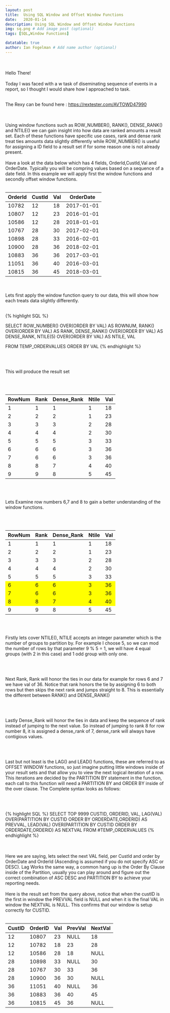 ```yaml
---
layout: post
title:  Using SQL Window and Offset Window Functions
date:   2020-01-14
description: Using SQL Window and Offset Window Functions
img: sq.png # Add image post (optional)
tags: [SQL,Window Functions]

datatable: true
author: Ian Fogelman # Add name author (optional)
---
```

<br>
<br>
Hello There!
<br>
<br>
Today I was faced with a w task of diseminating sequence of events in a report, so I thought I would share how I approached to task.
<br>
<br>

The Rexy can be found here : https://rextester.com/AVTOWD47990

<br>
<br>
Using window functions such as ROW_NUMBER(), RANK(), DENSE_RANK() and NTILE() we can gain insight into how data are ranked amounts a result set. Each of these functions have specific use cases, rank and dense rank treat ties amounts data slightly differently while ROW_NUMBER() is useful for assigning a ID field to a result set if for some reason one is not already present.

<br>
<br>
Have a look at the data below which has 4 fields, OrderId,CustId,Val and OrderDate. Typically you will be compring values based on a sequence of a date field. In this example we will apply first the window functions and secondly offset window functions.

<br>
<br>

  <div class="container-fluid">
    <table class="datatable table table-hover table-bordered">
      <thead>
        <tr>
          <th>OrderId</th>
          <th>CustId</th>
          <th>Val</th>
          <th>OrderDate</th>
        </tr>
      </thead>
      <tfoot>
      </tfoot>
      <tbody>
        <tr>
          <td>10782</td>
          <td>12</td>
          <td>18</td>
          <td>2017-01-01</td>
        </tr>
		    <tr>
          <td>10807</td>
          <td>12</td>
          <td>23</td>
          <td>2016-01-01</td>
        </tr>
        <tr>
          <td>10586</td>
          <td>12</td>
          <td>28</td>
          <td>2018-01-01</td>
        </tr>
        <tr>
          <td>10767</td>
          <td>28</td>
          <td>30</td>
          <td>2017-02-01</td>
        </tr>
        <tr>
          <td>10898</td>
          <td>28</td>
          <td>33</td>
          <td>2016-02-01</td>
        </tr>
        <tr>
          <td>10900</td>
          <td>28</td>
          <td>36</td>
          <td>2018-02-01</td>
        </tr>
        <tr>
          <td>10883</td>
          <td>36</td>
          <td>36</td>
          <td>2017-03-01</td>
        </tr>
        <tr>
          <td>11051</td>
          <td>36</td>
          <td>40</td>
          <td>2016-03-01</td>
        </tr>
        <tr>
          <td>10815</td>
          <td>36</td>
          <td>45</td>
          <td>2018-03-01</td>
        </tr>
      </tbody>
    </table>
  </div>

<br>
<br>
Lets first apply the window function query to our data, this will show how each treats data slightly differently.

<br>
<br>

{% highlight SQL %}

SELECT 
ROW_NUMBER() OVER(ORDER BY VAL) AS ROWNUM,
RANK() OVER(ORDER BY VAL) AS RANK,
DENSE_RANK() OVER(ORDER BY VAL) AS DENSE_RANK,
NTILE(5) OVER(ORDER BY VAL) AS NTILE,
VAL

FROM TEMP_ORDERVALUES
ORDER BY VAL
{% endhighlight %}

<br>
<br>

This will produce the result set

<br>
<br>

<div class="container-fluid">
    <table class="datatable table table-hover table-bordered">
      <thead>
        <tr>
          <th>RowNum</th>
          <th>Rank</th>
          <th>Dense_Rank</th>
          <th>Ntile</th>
	  <th>Val</th>
        </tr>
      </thead>
      <tfoot>
      </tfoot>
      <tbody>
        <tr>
          <td>1</td>
          <td>1</td>
          <td>1</td>
          <td>1</td>
	  <td>18</td>
        </tr>
	<tr>
          <td>2</td>
          <td>2</td>
          <td>2</td>
          <td>1</td>
	  <td>23</td>
        </tr>
	<tr>
          <td>3</td>
          <td>3</td>
          <td>3</td>
          <td>2</td>
	  <td>28</td>
        </tr>
	<tr>
          <td>4</td>
          <td>4</td>
          <td>4</td>
          <td>2</td>
	  <td>30</td>
        </tr>
	<tr>
          <td>5</td>
          <td>5</td>
          <td>5</td>
          <td>3</td>
	  <td>33</td>
        </tr>
	<tr>
          <td>6</td>
          <td>6</td>
          <td>6</td>
          <td>3</td>
	  <td>36</td>
        </tr>
	<tr>
          <td>7</td>
          <td>6</td>
          <td>6</td>
          <td>3</td>
	  <td>36</td>
        </tr>
	<tr>
          <td>8</td>
          <td>8</td>
          <td>7</td>
          <td>4</td>
	  <td>40</td>
        </tr>
	<tr>
          <td>9</td>
          <td>9</td>
          <td>8</td>
          <td>5</td>
	  <td>45</td>
        </tr>
      </tbody>
    </table>
  </div>

<br>
<br>


Lets Examine row numbers 6,7 and 8 to gain a better understanding of the window functions.

<br>
<br>


<div class="container-fluid">
    <table class="datatable table table-hover table-bordered">
      <thead>
        <tr>
          <th>RowNum</th>
          <th>Rank</th>
          <th>Dense_Rank</th>
          <th>Ntile</th>
	  <th>Val</th>
        </tr>
      </thead>
      <tfoot>
      </tfoot>
      <tbody>
        <tr>
          <td>1</td>
          <td>1</td>
          <td>1</td>
          <td>1</td>
	  <td>18</td>
        </tr>
	<tr>
          <td>2</td>
          <td>2</td>
          <td>2</td>
          <td>1</td>
	  <td>23</td>
        </tr>
	<tr>
          <td>3</td>
          <td>3</td>
          <td>3</td>
          <td>2</td>
	  <td>28</td>
        </tr>
	<tr>
          <td>4</td>
          <td>4</td>
          <td>4</td>
          <td>2</td>
	  <td>30</td>
        </tr>
	<tr>
          <td>5</td>
          <td>5</td>
          <td>5</td>
          <td>3</td>
	  <td>33</td>
        </tr>
	<tr style="background-color:yellow;">
          <td>6</td>
          <td>6</td>
          <td>6</td>
          <td>3</td>
	  <td>36</td>
        </tr>
	<tr style="background-color:yellow;">
          <td>7</td>
          <td>6</td>
          <td>6</td>
          <td>3</td>
	  <td>36</td>
        </tr>
	<tr style="background-color:yellow;">
          <td>8</td>
          <td>8</td>
          <td>7</td>
          <td>4</td>
	  <td>40</td>
        </tr>
	<tr>
          <td>9</td>
          <td>9</td>
          <td>8</td>
          <td>5</td>
	  <td>45</td>
        </tr>
      </tbody>
    </table>
  </div>

<br>
<br>

Firstly lets cover NTILE(), NTILE accepts an integer parameter which is the number of groups to partition by. For example I choose 5, so we can mod the number of rows by that parameter 9 % 5 = 1, we will have 4 equal groups (with 2 in this case) and 1 odd group with only one.

<br>
<br>

Next Rank, Rank will honor the ties in our data for example for rows 6 and 7 we have val of 36. Notice that rank honors the tie by assigning 6 to both rows but then skips the next rank and jumps straight to 8. This is essentially the different between RANK() and DENSE_RANK()

<br>
<br>

Lastly Dense_Rank will honor the ties in data and keep the sequence of rank instead of jumping to the next value. So instead of jumping to rank 8 for row number 8, it is assigned a dense_rank of 7, dense_rank will always have contigious values.

<br>
<br>

Last but not least is the LAG() and LEAD() functions, these are referred to as OFFSET WINDOW functions, so just imagine putting little windows inside of your result sets and that allow you to view the next logical iteration of a row. This iterations are decided by the PARTITION BY statement in the function, each call to this function will need a PARTITION BY and ORDER BY inside of the over clause. The Complete syntax looks as follows:

<br>
<br>


{% highlight SQL %}
SELECT TOP 9999 CUSTID,
ORDERID,
VAL,
LAG(VAL) OVER(PARTITION BY CUSTID ORDER BY ORDERDATE,ORDERID) AS PREVVAL,
LEAD(VAL) OVER(PARTITION BY CUSTID ORDER BY ORDERDATE,ORDERID) AS NEXTVAL
FROM #TEMP_ORDERVALUES
{% endhighlight %}

<br>
<br>
Here we are saying, lets select the next VAL field, per CustId and order by OrderDate and OrderId (Ascending is assumed if you do not specify ASC or DESC). Lag Works the same way, a common hang up is the Order By Clause inside of the Partition, usually you can play around and figure out the correct combination of ASC DESC and PARTITION BY to achieve your reporting needs.
<br>
<br>
Here is the result set from the query above, notice that when the custID is the first in window the PREVVAL field is NULL and when it is the final VAL in window the NEXTVAL is NULL. This confirms that our window is setup correctly for CUSTID.

<br>
<br>


<div class="container-fluid">
    <table class="datatable table table-hover table-bordered">
      <thead>
        <tr>
          <th>CustID</th>
          <th>OrderID</th>
          <th>Val</th>
          <th>PrevVal</th>
	  <th>NextVal</th>
        </tr>
      </thead>
      <tfoot>
      </tfoot>
      <tbody>
        <tr>
          <td>12</td>
          <td>10807</td>
          <td>23</td>
          <td>NULL</td>
	  <td>18</td>
        </tr>
	<tr>
          <td>12</td>
          <td>10782</td>
          <td>18</td>
          <td>23</td>
	  <td>28</td>
        </tr>
	<tr>
          <td>12</td>
          <td>10586</td>
          <td>28</td>
          <td>18</td>
	  <td>NULL</td>
        </tr>
	<tr>
          <td>28</td>
          <td>10898</td>
          <td>33</td>
          <td>NULL</td>
	  <td>30</td>
        </tr>
	<tr>
          <td>28</td>
          <td>10767</td>
          <td>30</td>
          <td>33</td>
	  <td>36</td>
        </tr>
	<tr>
          <td>28</td>
          <td>10900</td>
          <td>36</td>
          <td>30</td>
	  <td>NULL</td>
        </tr>
	<tr>
          <td>36</td>
          <td>11051</td>
          <td>40</td>
          <td>NULL</td>
	  <td>36</td>
        </tr>
	<tr>
          <td>36</td>
          <td>10883</td>
          <td>36</td>
          <td>40</td>
	  <td>45</td>
        </tr>
	<tr>
          <td>36</td>
          <td>10815</td>
          <td>45</td>
          <td>36</td>
	  <td>NULL</td>
        </tr>
      </tbody>
    </table>
  </div>
  
  

<br>
<br>


